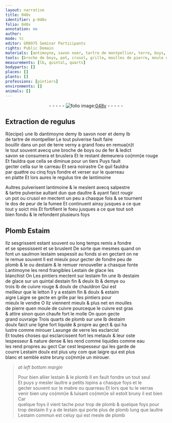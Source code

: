 ```yaml
---
layout: narrative
title: 048v
identifier: p-048v
folio: 048v
annotation: no
author:
mode: tc
editor: GR8975 Seminar Participants
rights: Public Domain
materials: [antimoyne, savon noer, tartre de montpellier, terre, boys, fer, savon, carreau, quarreau, regulus, antimoine, salpestre, tartre, Plomb, Estaim, estaim, plomb, estain de glace, estaim fin, estaim de glace, estain fin, cuivre rouge & doulx de chauldron, letton, estaim fin & doulx, estaim aigre, pierre, cuivre, estaim doulx, axunge de verre, metaulx, eau, aigre, estain, mabre, estaim commun]
tools: [broche de boys, pot, crusol, grille, moulles de pierre, moule de cuivre, molle, mabre, quarreau]
measurements: [lb, quintal, quarts]
bodyparts: []
places: []
plants: []
professions: [pintiers]
environments: []
animals: []
---
```


<div class="folio" align="center">- - - - - <a href="http://gallica.bnf.fr/ark:/12148/btv1b10500001g/f102.image" target="_blank"><img src="https://cu-mkp.github.io/2017-workshop-edition/assets/photo-icon.png" alt="folio image: " style="display:inline-block; margin-bottom:-3px;"/>048v</a> - - - - - </div>  
  

## Extraction de regulus

 
R{ecipe} une lb d<span class="m">antimoyne</span> demy lb <span class="m">savon noer</span> et demy lb<br/> de <span class="m">tartre de montpellier</span> Le tout pulverise fault faire<br/> bouillir dans un pot de <span class="m">terre</span> verny a grand foeu en remua{n}t<br/> le tout souvent avecq une <span class="tl">broche de <span class="m">boys</span></span> ou de <span class="m">fer</span> & ledict<br/> <span class="m">savon</span> se consumera et bruslera Et le restant demeurera co{mm}e rouge<br/> Et fauldra que cella se diminue pour un tiers Puys fault<br/> gecter cella sur le <span class="m">carreau</span> Et sera noirastre Ce quil fauldra<br/> par quattre ou cinq foys fondre et verser sur le <span class="m">quarreau</span><br/> en platte Et lors aures le <span class="m">regulus</span> tire de l<span class="m">antimoine</span>
 
Aultres pulverisent l<span class="m">antimoine</span> & le meslent avecq <span class="m">salpestre</span><br/> & <span class="m">tartre</span> pulverise aultant dun que daultre & ayant faict rougir<br/> un <span class="tl">pot</span> ou <span class="tl">crusol</span> en mectent un peu a chasque fois & <span class="del">se</span> tournent<br/> le dos de peur de la fumee Et continuent ainsy jusques a ce que<br/> tout y soict mis Et fortifient le foeu jusques a ce que tout soit<br/> bien fondu & le refondent plusieurs foys
 
 
  

## <span class="m">Plomb</span> <span class="m">Estaim</span>

 
Ilz sesgrissent estant souvent ou long temps remis a fondre<br/> et se spessissent et se bruslent De sorte que mesmes quand on<br/> font un saulmon l<span class="m">estaim</span> sespessit au fonds si en gectant on ne<br/> le remue souvent Il est mieulx pour gecter de fondre peu de<br/> <span class="m">plomb</span> <span class="del">& le</span> ou d<span class="m">estaim</span> & le <span class="del">remuer</span> renouveller a chasque fonte<br/> L<span class="m">antimoyne</span> les rend frangibles L<span class="m">estain de glace</span> les<br/> blanchist <span class="del">On</span> Les <span class="pro">pintiers</span> mectent <span class="del">sur l<span class="m">estaim fin</span></span> une <span class="ms">lb</span> d<span class="m">estaim<br/> de glace</span> sur un <span class="ms">quintal</span> d<span class="m">estain fin</span> & deulx <span class="ms">lb</span> & demye ou<br/> trois <span class="ms">lb</span> de <span class="m">cuivre rouge & doulx de chauldron</span> Qui est<br/> meilleur que le <span class="m">letton</span> Il y a <span class="m">estaim fin & doulx</span> & <span class="m">estaim<br/> aigre</span> Laigre se gecte en <span class="tl">grille</span> par les <span class="pro">pintiers</span> pour<br/> mieulx le vendre <span class="del">O</span> Ilz viennent mieulx & plus net en <span class="tl">moulles<br/> de <span class="m">pierre</span></span> quen <span class="tl">moule de <span class="m">cuivre</span></span> pourceque le <span class="m">cuivre</span> est gras<br/> & attire sinon quon chaufe fort le <span class="tl">molle</span> On quon gecte<br/> grand ouvraige Trois <span class="ms">quarts</span> de <span class="m">plomb</span> sur une <span class="ms">lb</span> d<span class="m">estaim<br/> doulx</span> faict une ligne fort liquide & propre au gect & qui ha<br/> lustre comme mirouer L<span class="m">axunge de verre</span> les esclarcist<br/> Et toutes choses qui esclarcissent fort les <span class="m">metaulx</span> & leur oste<br/> lespesseur & nature dense & les rend <span class="del">comme</span> liquides comme <span class="m">eau</span><br/> les rend propres au gect Car cest lespesseur qui les garde de<br/> courre L<span class="m">estaim doulx</span> est plus uny <span class="del">com</span> que l<span class="m">aigre</span> qui est plus<br/> blanc et semble estre bruny co{mm}e un mirouer.
 
> *at left bottom margin*
> 
> 
>   Pour bien allier l<span class="m">estain</span> & le <span class="m">plomb</span> Il en fault fondre un tout seul<br/> Et puys y mesler laultre a petits lopins a chasque foys et le<br/> gecter souvent sur le <span class="tl"><span class="m">mabre</span></span> ou <span class="tl"><span class="m">quarreau</span></span> Et lors que tu le verras<br/> venir bien uny <span class="del">co{mm}e</span> & luisant co{mm}e sil estoit bruny il est bien Car<br/> quelque foys il vient tache pour trop de <span class="m">plomb</span> & quelque foys pour<br/> trop d<span class="m">estaim</span> Il y a de l<span class="m">estain</span> qui porte plus de <span class="m">plomb</span> lung que laultre<br/> L<span class="m">estaim commun</span> est celuy qui est mesle de <span class="m">plomb</span>
 
